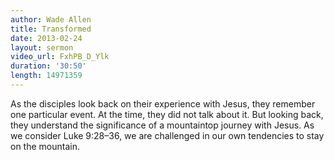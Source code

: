 ```yaml
--- 
author: Wade Allen 
title: Transformed 
date: 2013-02-24 
layout: sermon
video_url: FxhPB_D_Ylk
duration: '30:50'
length: 14971359
---
```


As the disciples look back on their experience with Jesus, they remember one particular event. At the time, they did not talk about it. But looking back, they understand the significance of a mountaintop journey with Jesus. As we consider Luke 9:28–36, we are challenged in our own tendencies to stay on the mountain.
